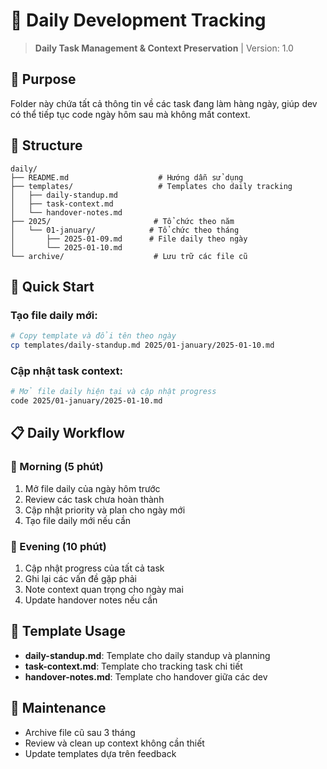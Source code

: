 # 📅 Daily Development Tracking

> **Daily Task Management & Context Preservation** | Version: 1.0

## 🎯 Purpose

Folder này chứa tất cả thông tin về các task đang làm hàng ngày, giúp dev có thể tiếp tục code ngày hôm sau mà không mất context.

## 📁 Structure

```
daily/
├── README.md                    # Hướng dẫn sử dụng
├── templates/                   # Templates cho daily tracking
│   ├── daily-standup.md
│   ├── task-context.md
│   └── handover-notes.md
├── 2025/                       # Tổ chức theo năm
│   └── 01-january/            # Tổ chức theo tháng
│       ├── 2025-01-09.md      # File daily theo ngày
│       └── 2025-01-10.md
└── archive/                    # Lưu trữ các file cũ
```

## 🚀 Quick Start

### Tạo file daily mới:
```bash
# Copy template và đổi tên theo ngày
cp templates/daily-standup.md 2025/01-january/2025-01-10.md
```

### Cập nhật task context:
```bash
# Mở file daily hiện tại và cập nhật progress
code 2025/01-january/2025-01-10.md
```

## 📋 Daily Workflow

### 🌅 Morning (5 phút)
1. Mở file daily của ngày hôm trước
2. Review các task chưa hoàn thành
3. Cập nhật priority và plan cho ngày mới
4. Tạo file daily mới nếu cần

### 🌆 Evening (10 phút)
1. Cập nhật progress của tất cả task
2. Ghi lại các vấn đề gặp phải
3. Note context quan trọng cho ngày mai
4. Update handover notes nếu cần

## 📝 Template Usage

- **daily-standup.md**: Template cho daily standup và planning
- **task-context.md**: Template cho tracking task chi tiết
- **handover-notes.md**: Template cho handover giữa các dev

## 🔄 Maintenance

- Archive file cũ sau 3 tháng
- Review và clean up context không cần thiết
- Update templates dựa trên feedback
